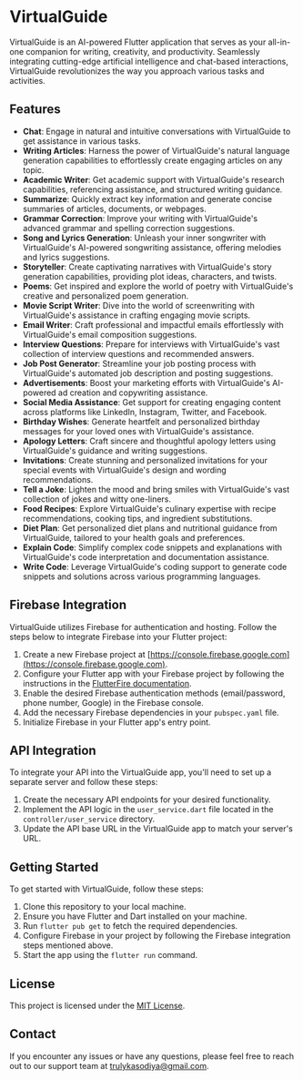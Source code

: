 # VirtualGuide

VirtualGuide is an AI-powered Flutter application that serves as your all-in-one companion for writing, creativity, and productivity. Seamlessly integrating cutting-edge artificial intelligence and chat-based interactions, VirtualGuide revolutionizes the way you approach various tasks and activities.

## Features

- **Chat**: Engage in natural and intuitive conversations with VirtualGuide to get assistance in various tasks.
- **Writing Articles**: Harness the power of VirtualGuide's natural language generation capabilities to effortlessly create engaging articles on any topic.
- **Academic Writer**: Get academic support with VirtualGuide's research capabilities, referencing assistance, and structured writing guidance.
- **Summarize**: Quickly extract key information and generate concise summaries of articles, documents, or webpages.
- **Grammar Correction**: Improve your writing with VirtualGuide's advanced grammar and spelling correction suggestions.
- **Song and Lyrics Generation**: Unleash your inner songwriter with VirtualGuide's AI-powered songwriting assistance, offering melodies and lyrics suggestions.
- **Storyteller**: Create captivating narratives with VirtualGuide's story generation capabilities, providing plot ideas, characters, and twists.
- **Poems**: Get inspired and explore the world of poetry with VirtualGuide's creative and personalized poem generation.
- **Movie Script Writer**: Dive into the world of screenwriting with VirtualGuide's assistance in crafting engaging movie scripts.
- **Email Writer**: Craft professional and impactful emails effortlessly with VirtualGuide's email composition suggestions.
- **Interview Questions**: Prepare for interviews with VirtualGuide's vast collection of interview questions and recommended answers.
- **Job Post Generator**: Streamline your job posting process with VirtualGuide's automated job description and posting suggestions.
- **Advertisements**: Boost your marketing efforts with VirtualGuide's AI-powered ad creation and copywriting assistance.
- **Social Media Assistance**: Get support for creating engaging content across platforms like LinkedIn, Instagram, Twitter, and Facebook.
- **Birthday Wishes**: Generate heartfelt and personalized birthday messages for your loved ones with VirtualGuide's assistance.
- **Apology Letters**: Craft sincere and thoughtful apology letters using VirtualGuide's guidance and writing suggestions.
- **Invitations**: Create stunning and personalized invitations for your special events with VirtualGuide's design and wording recommendations.
- **Tell a Joke**: Lighten the mood and bring smiles with VirtualGuide's vast collection of jokes and witty one-liners.
- **Food Recipes**: Explore VirtualGuide's culinary expertise with recipe recommendations, cooking tips, and ingredient substitutions.
- **Diet Plan**: Get personalized diet plans and nutritional guidance from VirtualGuide, tailored to your health goals and preferences.
- **Explain Code**: Simplify complex code snippets and explanations with VirtualGuide's code interpretation and documentation assistance.
- **Write Code**: Leverage VirtualGuide's coding support to generate code snippets and solutions across various programming languages.

## Firebase Integration

VirtualGuide utilizes Firebase for authentication and hosting. Follow the steps below to integrate Firebase into your Flutter project:

1. Create a new Firebase project at [https://console.firebase.google.com](https://console.firebase.google.com).
2. Configure your Flutter app with your Firebase project by following the instructions in the [FlutterFire documentation](https://firebase.flutter.dev/docs/overview).
3. Enable the desired Firebase authentication methods (email/password, phone number, Google) in the Firebase console.
4. Add the necessary Firebase dependencies in your `pubspec.yaml` file.
5. Initialize Firebase in your Flutter app's entry point.

## API Integration

To integrate your API into the VirtualGuide app, you'll need to set up a separate server and follow these steps:

1. Create the necessary API endpoints for your desired functionality.
2. Implement the API logic in the `user_service.dart` file located in the `controller/user_service` directory.
3. Update the API base URL in the VirtualGuide app to match your server's URL.

## Getting Started

To get started with VirtualGuide, follow these steps:

1. Clone this repository to your local machine.
2. Ensure you have Flutter and Dart installed on your machine.
3. Run `flutter pub get` to fetch the required dependencies.
4. Configure Firebase in your project by following the Firebase integration steps mentioned above.
5. Start the app using the `flutter run` command.

## License

This project is licensed under the [MIT License](LICENSE).

## Contact

If you encounter any issues or have any questions, please feel free to reach out to our support team at trulykasodiya@gmail.com.
